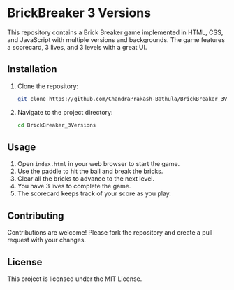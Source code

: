 # BrickBreaker 3 Versions

This repository contains a Brick Breaker game implemented in HTML, CSS, and JavaScript with multiple versions and backgrounds. The game features a scorecard, 3 lives, and 3 levels with a great UI.

## Installation

1. Clone the repository:
   ```bash
   git clone https://github.com/ChandraPrakash-Bathula/BrickBreaker_3Versions.git
   ```
2. Navigate to the project directory:
   ```bash
   cd BrickBreaker_3Versions
   ```

## Usage

1. Open `index.html` in your web browser to start the game.
2. Use the paddle to hit the ball and break the bricks.
3. Clear all the bricks to advance to the next level.
4. You have 3 lives to complete the game.
5. The scorecard keeps track of your score as you play.

## Contributing

Contributions are welcome! Please fork the repository and create a pull request with your changes.

## License

This project is licensed under the MIT License.
```

